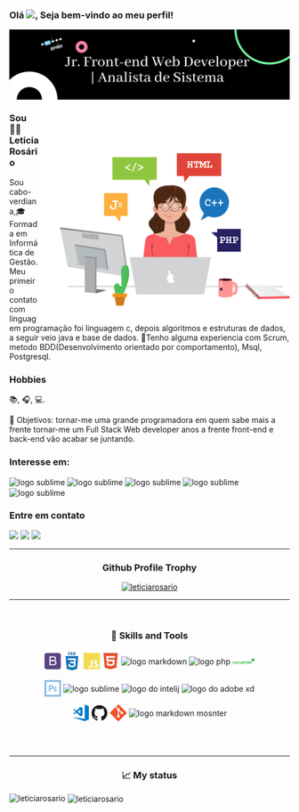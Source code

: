 ### Olá <img src="https://raw.githubusercontent.com/MartinHeinz/MartinHeinz/master/wave.gif" width="30px">, Seja bem-vindo ao meu perfil!

<img align="center" src="front-endWebdeveloper.png">

<img align="right" src="about.png" width="450px" height="400px"/>

### Sou 🙋‍♀️ Leticia Rosário

Sou cabo-verdiana,🎓Formada em Informática de Gestão.
Meu primeiro contato com linguagem programação foi linguagem c, depois algoritmos e estruturas de dados, a seguir veio java e base de dados.
💜Tenho alguma experiencia com Scrum, metodo BDD(Desenvolvimento orientado por comportamento), Msql, Postgresql.

### Hobbies

📚, 🎧, 💻.

🎯 Objetivos: tornar-me uma grande programadora em quem sabe mais a frente tornar-me um Full Stack Web developer anos a frente front-end e back-end vão acabar se juntando.

### Interesse em:

<img align="center" alt="logo sublime" width="30px" src="https://cdn.worldvectorlogo.com/logos/tailwindcss.svg">
<img align="center" alt="logo sublime" width="30px" src="https://cdn.worldvectorlogo.com/logos/sass-1.svg">
<img align="center" alt="logo sublime" width="30px" src="https://cdn.worldvectorlogo.com/logos/react-2.svg">
<img align="center" alt="logo sublime" width="30px" src="https://cdn.worldvectorlogo.com/logos/mysql-3.svg">
<img align="center" alt="logo sublime" width="30px" src="https://cdn.worldvectorlogo.com/logos/flutter-logo.svg">

### Entre em contato

[<img src="https://img.shields.io/badge/Facebook-1877F2?style=for-the-badge&logo=facebook&logoColor=white"/>](https://www.facebook.com/Leticiadeveloper)
[<img  src="https://img.shields.io/badge/LinkedIn-0077B5?style=for-the-badge&logo=linkedin&logoColor=white"/>](https://www.linkedin.com/in/leticiarosario26/)
[<img  src="https://img.shields.io/badge/Slack-4A154B?style=for-the-badge&logo=slack&logoColor=white"/>](https://app.slack.com/client/TDGEDER0X/CDF7Q174L/user_profile/U01QU3AHBRP)

<!---
leticiarosario/leticiarosario is a ✨ special ✨ repository because its `README.md` (this file) appears on your GitHub profile.
You can click the Preview link to take a look at your changes.
--->

---

<h3 align="center">Github Profile Trophy </h3>

<p align="center"> <a href="https://github.com/ryo-ma/github-profile-trophy"><img src="https://github-profile-trophy.vercel.app/?username=leticiarosario&margin-w=15&margin-h=15&row=2&column=3" alt="leticiarosario" /></a> </p>

---

</br>
<h3 align="center">🧰 Skills and Tools</h3>

<p align="center">
<img align="center" width="30px" alt="logo bootstrap" src="https://raw.githubusercontent.com/devicons/devicon/c7d326b6009e60442abc35fa45706d6f30ee4c8e/icons/bootstrap/bootstrap-plain.svg"/>
<img align="center" width="33px" alt="logo css3" src="https://raw.githubusercontent.com/devicons/devicon/c7d326b6009e60442abc35fa45706d6f30ee4c8e/icons/css3/css3-plain-wordmark.svg"/>
<img align="center" alt="logo javascript" width="30px" src="https://raw.githubusercontent.com/devicons/devicon/c7d326b6009e60442abc35fa45706d6f30ee4c8e/icons/javascript/javascript-plain.svg"/>
<img align="center" alt="logo html5" width="30px" src="https://raw.githubusercontent.com/devicons/devicon/c7d326b6009e60442abc35fa45706d6f30ee4c8e/icons/html5/html5-plain.svg">
<img align="center" alt="logo markdown" width="40px" src="https://cdn.worldvectorlogo.com/logos/markdown.svg">
<img align="center" alt="logo php" width="40px" src="https://cdn.worldvectorlogo.com/logos/php-1.svg">
<img align="center" width="40px" alt="logo cucumber" src="https://raw.githubusercontent.com/devicons/devicon/c7d326b6009e60442abc35fa45706d6f30ee4c8e/icons/cucumber/cucumber-plain-wordmark.svg"/>
</p>

<p align="center">
<img align="center" alt="logo photoshop" width="30px" src="https://raw.githubusercontent.com/devicons/devicon/c7d326b6009e60442abc35fa45706d6f30ee4c8e/icons/photoshop/photoshop-line.svg">
<img align="center" alt="logo sublime" width="30px" src="https://cdn.worldvectorlogo.com/logos/sublime-text.svg">

<img align="center" alt="logo do intelij" width="30px" src="https://cdn.worldvectorlogo.com/logos/intellij-idea-1.svg">
<img align="center" alt="logo do adobe xd" width="30px" src="https://cdn.worldvectorlogo.com/logos/adobe-xd-1.svg">
</p>

<p align="center">
<img align="center" alt="Visual Studio Code logo" width="30px" src="https://raw.githubusercontent.com/github/explore/80688e429a7d4ef2fca1e82350fe8e3517d3494d/topics/visual-studio-code/visual-studio-code.png"/>
<img align="center" alt="logo do github" width="30px" src="https://raw.githubusercontent.com/devicons/devicon/c7d326b6009e60442abc35fa45706d6f30ee4c8e/icons/github/github-original.svg">
<img align="center" alt="logo do git" width="30px" src="https://raw.githubusercontent.com/devicons/devicon/c7d326b6009e60442abc35fa45706d6f30ee4c8e/icons/git/git-original.svg">
<img align="center" alt="logo markdown mosnter" width="30px" src="https://markdownmonster.west-wind.com/Images/MarkdownMonster_Icon_256.png">
</p>
</br>
</br>

---

<h3 align="center"> 📈 My status</h3>

<p><img align="left" src="https://github-readme-stats.vercel.app/api/top-langs?username=leticiarosario&hide=SASS&locale=en&theme=radical" alt="leticiarosario" /></p>

<p>&nbsp;<img align="center" src="https://github-readme-stats.vercel.app/api?username=leticiarosario&show_icons=true&locale=en&theme=radical" alt="leticiarosario" /></p>
